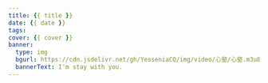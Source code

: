 ```yaml
---
title: {{ title }}
date: {{ date }}
tags:
cover: {{ cover }}
banner: 
  type: img
  bgurl: https://cdn.jsdelivr.net/gh/YesseniaCQ/img/video/心壑/心壑.m3u8
  bannerText: I'm stay with you.
---
```

